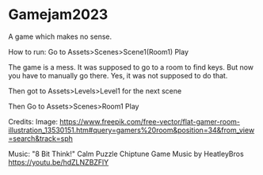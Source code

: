 # Gamejam2023

A game which makes no sense.

How to run:
Go to Assets>Scenes>Scene1(Room1)
Play

The game is a mess. It was supposed to go to a room to find keys. But now you have to manually go there.
Yes, it was not supposed to do that.

Then got to Assets>Levels>Level1  for the next scene

Then
Go to Assets>Scenes>Room1
Play


Credits:
Image:
https://www.freepik.com/free-vector/flat-gamer-room-illustration_13530151.htm#query=gamers%20room&position=34&from_view=search&track=sph

Music:
"8 Bit Think!" Calm Puzzle Chiptune Game Music by HeatleyBros
https://youtu.be/hdZLNZBZFlY
